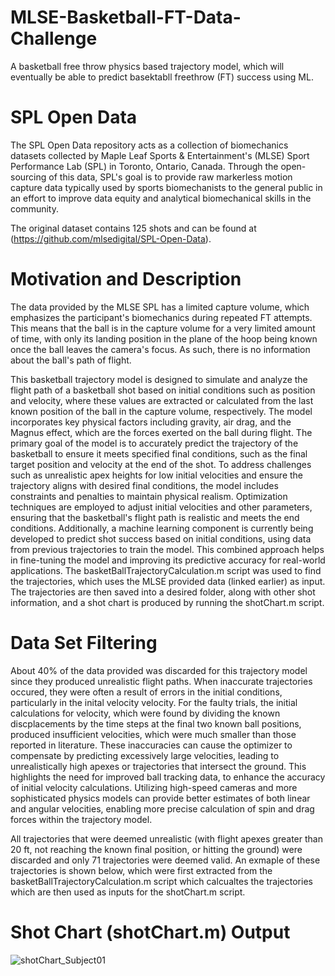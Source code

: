 # MLSE-Basketball-FT-Data-Challenge
A basketball free throw physics based trajectory model, which will eventually be able to predict basektabll freethrow (FT) success using ML.

# SPL Open Data
The SPL Open Data repository acts as a collection of biomechanics datasets collected by Maple Leaf Sports & Entertainment's (MLSE) Sport Performance Lab (SPL) in Toronto, Ontario, Canada. Through the open-sourcing of this data, SPL's goal is to provide raw markerless motion capture data typically used by sports biomechanists to the general public in an effort to improve data equity and analytical biomechanical skills in the community.

The original dataset contains 125 shots and can be found at (https://github.com/mlsedigital/SPL-Open-Data). 

# Motivation and Description
The data provided by the MLSE SPL has a limited capture volume, which emphasizes the participant's biomechanics during repeated FT attempts. This means that the ball is in the capture volume for a very limited amount of time, with only its landing position in the plane of the hoop being known once the ball leaves the camera's focus. As such, there is no information about the ball's path of flight.

This basketball trajectory model is designed to simulate and analyze the flight path of a basketball shot based on initial conditions such as position and velocity, where these values are extracted or calculated from the last known position of the ball in the capture volume, respectively. The model incorporates key physical factors including gravity, air drag, and the Magnus effect, which are the forces exerted on the ball during flight. The primary goal of the model is to accurately predict the trajectory of the basketball to ensure it meets specified final conditions, such as the final target position and velocity at the end of the shot. To address challenges such as unrealistic apex heights for low initial velocities and ensure the trajectory aligns with desired final conditions, the model includes constraints and penalties to maintain physical realism. Optimization techniques are employed to adjust initial velocities and other parameters, ensuring that the basketball's flight path is realistic and meets the end conditions. Additionally, a machine learning component is currently being developed to predict shot success based on initial conditions, using data from previous trajectories to train the model. This combined approach helps in fine-tuning the model and improving its predictive accuracy for real-world applications. The basketBallTrajectoryCalculation.m script was used to find the trajectories, which uses the MLSE provided data (linked earlier) as input. The trajectories are then saved into a desired folder, along with other shot information, and a shot chart is produced by running the shotChart.m script.

# Data Set Filtering

About 40% of the data provided was discarded for this trajectory model since they produced unrealistic flight paths. When inaccurate trajectories occured, they were often a result of errors in the initial conditions, particularly in the inital velocity velocity. For the faulty trials, the initial calculations for velocity, which were found by dividing the known discplacements by the time steps at the final two known ball positions, produced insufficient velocities, which were much smaller than those reported in literature. These inaccuracies can cause the optimizer to compensate by predicting excessively large velocities, leading to unrealistically high apexes or trajectories that intersect the ground. This highlights the need for improved ball tracking data, to enhance the accuracy of initial velocity calculations. Utilizing high-speed cameras and more sophisticated physics models can provide better estimates of both linear and angular velocities, enabling more precise calculation of spin and drag forces within the trajectory model. 

All trajectories that were deemed unrealistic (with flight apexes greater than 20 ft, not reaching the known final position, or hitting the ground) were discarded and only 71 trajectories were deemed valid. An exmaple of these trajectories is shown below, which were first extracted from the basketBallTrajectoryCalculation.m script which calcualtes the trajectories which are then used as inputs for the shotChart.m script.

# Shot Chart (shotChart.m) Output
![shotChart_Subject01](https://github.com/user-attachments/assets/0c291b37-64e7-4592-a18d-04d84a994793)
